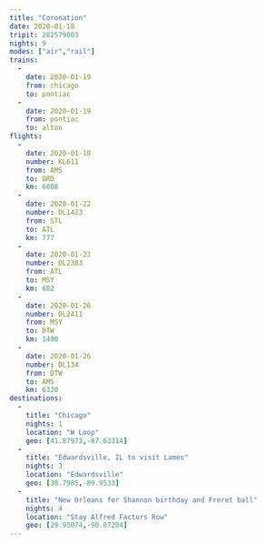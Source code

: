 ```yaml
---
title: "Coronation"
date: 2020-01-18
tripit: 282579003
nights: 9
modes: ["air","rail"]
trains:
  -
    date: 2020-01-19
    from: chicago
    to: pontiac
  -
    date: 2020-01-19
    from: pontiac
    to: alton
flights:
  -
    date: 2020-01-18
    number: KL611
    from: AMS
    to: ORD
    km: 6608
  -
    date: 2020-01-22
    number: DL1423
    from: STL
    to: ATL
    km: 777
  -
    date: 2020-01-22
    number: DL2383
    from: ATL
    to: MSY
    km: 682
  -
    date: 2020-01-26
    number: DL2411
    from: MSY
    to: DTW
    km: 1490
  -
    date: 2020-01-26
    number: DL134
    from: DTW
    to: AMS
    km: 6320
destinations:
  -
    title: "Chicago"
    nights: 1
    location: "W Loop"
    geo: [41.87973,-87.63314]
  -
    title: "Edwardsville, IL to visit Lames"
    nights: 3
    location: "Edwardsville"
    geo: [38.7985,-89.9533]
  -
    title: "New Orleans for Shannon birthday and Freret ball"
    nights: 4
    location: "Stay Alfred Factors Row"
    geo: [29.95074,-90.07204]
---
```



